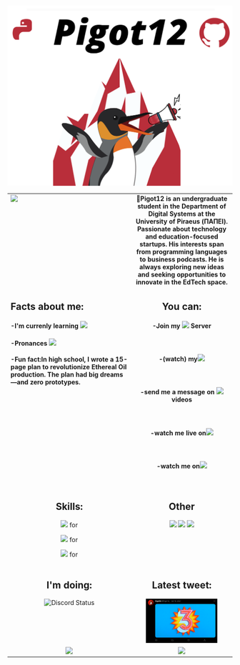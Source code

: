 
<img src="GithubLogo%20(1).png">

 

<table width="800px">
 
<tr>
  <td valign="top" width="10%" align="center">
    <img align='left' src='https://c.tenor.com/NeJfHqkmdMIAAAAi/tux-linux-penguin.gif' width='200'>
 </td>
 
  <td valign="top" width="10%" align="center">
    <b>👋Pigot12 is an undergraduate student in the Department of Digital Systems at the University of Piraeus (ΠΑΠΕΙ).  Passionate about technology and education-focused startups. His interests span from programming languages to business podcasts. He is always exploring new ideas and seeking opportunities to innovate in the EdTech space. </b> 
  </tr></td>

  <td valign="top" width="10%" align="left">
    <h2>Facts about me:</h2>
      <h4>-I'm currenly learning <img src="https://img.shields.io/badge/Java-Script-%2312100E.svg?logo=javascript&style=for-the-badge&logoColor=yellow"> </h4>
      <h4>-Pronances <img src="https://img.shields.io/badge/He-Him-%2312100E.svg?logo=&style=for-the-badge&logoColor=yellow"></h4>
      <h4>-Fun fact:In high school, I wrote a 15-page plan to revolutionize Ethereal Oil production. The plan had big dreams—and zero prototypes.</h4>
   </td>

  <td valign="top" width="33%" align="center">
    <h2>You can:</h2> 
    <h4>-Join my <a href="https://discord.gg/JxA7WBDrts"><img src="https://img.shields.io/badge/-%2312100E.svg?logo=discord&style=for-the-badge&logoColor=yellow" ></a>  Server</h4><br>
    <h4>-(watch) my<img src="https://img.shields.io/badge/-%2312100E.svg?logo=youtube&style=for-the-badge&logoColor=yellow"></h4><br>
    <h4>-send me a message on <a href="https://twitter.com/Pigot12_"><img src="https://img.shields.io/badge/-%2312100E.svg?logo=twitter&style=for-the-badge&logoColor=yellow"> </a>videos</h4><br>
    <h4>-watch me live on<a href="https://www.twitch.tv/pigot12_"><img src="https://img.shields.io/badge/-%2312100E.svg?logo=twitch&style=for-the-badge&logoColor=yellow"></a></h4><br>
    <h4>-watch me on<a href="https://vimeo.com/pigot12"><img src="https://img.shields.io/badge/-%2312100E.svg?logo=vimeo&style=for-the-badge&logoColor=yellow"></a></h4><br>
 
 </td></tr>
 
  <td valign="top" width="33%" align="center">
    <h2>Skills:</h2>
      <p> <a href="https://github.com/Pigot12?tab=repositories&q=&type=&language=html"><img src="https://img.shields.io/badge/HTML-%2312100E.svg?logo=html&style=for-the-badge&logoColor=yellow"></a> for </p>
      <p> <a href="https://github.com/Pigot12?tab=repositories&q=&type=&language=css"><img src="https://img.shields.io/badge/CSS-%2312100E.svg?logo=css&style=for-the-badge&logoColor=yellow"></a> for </p>
      <p> <a href="https://github.com/Pigot12?tab=repositories&q=&type=&language=python"><img src="https://img.shields.io/badge/Python-%2312100E.svg?logo=python&style=for-the-badge&logoColor=yellow"></a> for <br></p>
  
  </td>

  <td valign="top" width="32%" align="center">
    <h2>Other</h2>
      <a href="https://www.buymeacoffee.com/pigot12"><img src="https://img.shields.io/badge/-Buy%20me%20a%20coffe-%2312100E.svg?logo=coffe&style=for-the-badge&logoColor=yellow"></a>
      <a href="https://github.com/Pigot12/Pigot12"><img src="https://img.shields.io/badge/-READ%20ME-%2312100E.svg?logo=github&style=for-the-badge&logoColor=yellow"></a>
      <a href="https://github.com/Pigot12/Pigot12/issues/new"><img src="https://img.shields.io/badge/-Book-%2312100E.svg?logo=github&style=for-the-badge&logoColor=yellow"></a>
 
  </td></tr>

  <td valign="top" width="34%" align="center">
    <h2>I'm doing:</h2>
 <img src="https://lanyard.cnrad.dev/api/379672991014977537?theme=dark&animated=true&hideDiscrim=false&borderRadius=30px" alt="Discord Status">
 
  </td>

  <td valign="top" width="33%" align="center">
   <h2>Latest tweet:</h2>
     <a href="https://twitter.com/Pigot12_/status/1341845436424970241"><img src="https://github.com/Pigot12/Pigot12/blob/main/Latest_Tweet.png" width="75%" height="100%"></a>
 
  </td></tr>

  <td valign="top" width="33%" align="center">
    <img src="https://github-readme-stats.vercel.app/api?username=pigot12&show_icons=false&title_color=red" / >
   
  </td>

  <td valign="top" width="33%" align="center">
    <img src="https://github-readme-stats.vercel.app/api/top-langs/?username=pigot12" />
  </td>

</table>

